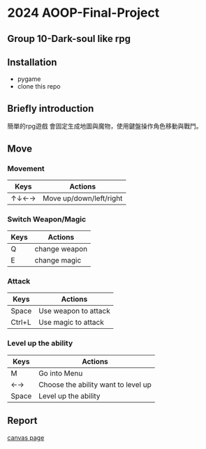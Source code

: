 # 2024 AOOP-Final-Project
Group 10-Dark-soul like rpg
---
## Installation
* pygame
* clone this repo
## Briefly introduction
簡單的rpg遊戲
會固定生成地圖與魔物，使用鍵盤操作角色移動與戰鬥。
## Move
### Movement
|Keys|Actions|
|----|-------|
|↑↓←→|Move up/down/left/right|
### Switch Weapon/Magic
|Keys|Actions|
|----|-------|
|Q|change weapon|
|E|change magic|
### Attack
|Keys|Actions|
|----|-------|
|Space|Use weapon to attack|
|Ctrl+L|Use magic to attack|
### Level up the ability
|Keys|Actions|
|----|-------|
|M|Go into Menu|
|←→|Choose the ability want to level up|
|Space|Level up the ability|

## Report
[canvas page](https://www.canva.com/design/DAGbT5yKQDs/KIOhy--mSXLM4HQWmXuw4w/edit?ui=eyJEIjp7IlAiOnsiQiI6ZmFsc2V9fX0)

  

